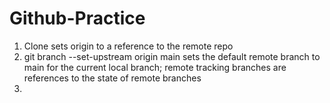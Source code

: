 # Github-Practice
1. Clone sets origin to a reference to the remote repo
2. git branch --set-upstream origin main sets the default remote branch to main for the current local branch; remote tracking branches are references to the state of remote branches
3. 

